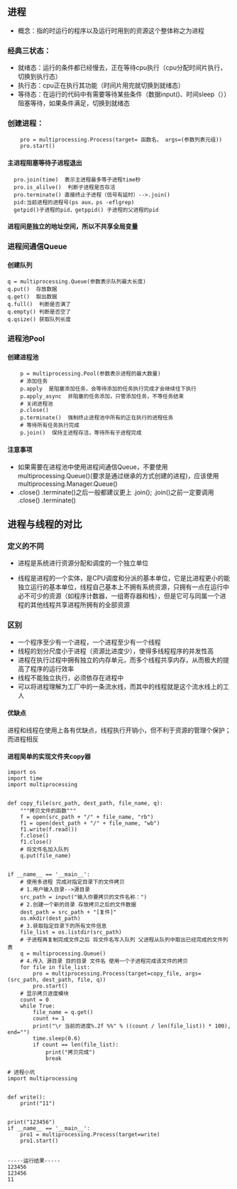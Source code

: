 ## 进程

* 概念：指的时运行的程序以及运行时用到的资源这个整体称之为进程
### 经典三状态：
* 就绪态：运行的条件都已经慢去，正在等待cpu执行（cpu分配时间片执行，切换到执行态）
* 执行态：cpu正在执行其功能（时间片用完就切换到就绪态）
* 等待态：在运行的代码中有需要等待某些条件（数据input()、时间sleep（））阻塞等待，如果条件满足，切换到就绪态
### 创建进程：
```
    pro = multiprocessing.Process(target= 函数名， args=(参数列表元组))
    pro.start()
```
#### 主进程阻塞等待子进程退出
```
  pro.join(time)  表示主进程最多等子进程time秒
  pro.is_alilve()  判断子进程是否存活
  pro.terminate() 直接终止子进程（信号有延时）-->.join()
  pid:当前进程的进程号(ps aux，ps -eflgrep)
  getpid()子进程的pid，getppid() 子进程的父进程的pid
```
#### 进程间是独立的地址空间，所以不共享全局变量
### 进程间通信Queue
#### 创建队列
```
q = multiprocessing.Queue(参数表示队列最大长度)
q.put()  存放数据
q.get()  取出数据
q.full()  判断是否满了
q.empty() 判断是否空了
q.qsize() 获取队列长度
```
### 进程池Pool

#### 创建进程池
```
    p = multiprocessing.Pool(参数表示进程的最大数量)
    # 添加任务
    p.apply  是阻塞添加任务，会等待添加的任务执行完成才会继续往下执行
    p.apply_async  非阻塞的任务添加，只管添加任务，不等任务结束
    # 关闭进程池
    p.close()
    p.terminate()  强制终止进程池中所有的正在执行的进程任务
    # 等待所有任务执行完成
    p.join()  保持主进程存活，等待所有子进程完成
```
#### 注意事项
* 如果需要在进程池中使用进程间通信Queue，不要使用multiprocessing.Queue()(要求是通过继承的方式创建的进程)，应该使用multiprocessing.Manager.Queue()
* .close()  .terminate()之后一般都建议更上 .join(); .join()之前一定要调用 .close() .terminate()
## 进程与线程的对比
### 定义的不同
* 进程是系统进行资源分配和调度的一个独立单位

* 线程是进程的一个实体，是CPU调度和分派的基本单位，它是比进程更小的能独立运行的基本单位，线程自己基本上不拥有系统资源，只拥有一点在运行中必不可少的资源（如程序计数器，一组寄存器和栈），但是它可与同属一个进程的其他线程共享进程所拥有的全部资源

### 区别

* 一个程序至少有一个进程，一个进程至少有一个线程
* 线程的划分尺度小于进程（资源比进度少），使得多线程程序的并发性高
* 进程在执行过程中拥有独立的内存单元，而多个线程共享内存，从而极大的提高了程序的运行效率
* 线程不能独立执行，必须依存在进程中
* 可以将进程理解为工厂中的一条流水线，而其中的线程就是这个流水线上的工人
#### 优缺点
进程和线程在使用上各有优缺点，线程执行开销小，但不利于资源的管理个保护；而进程相反
#### 进程简单的实现文件夹copy器
```
import os
import time
import multiprocessing


def copy_file(src_path, dest_path, file_name, q):
    """拷贝文件的函数"""
    f = open(src_path + "/" + file_name, "rb")
    f1 = open(dest_path + "/" + file_name, "wb")
    f1.write(f.read())
    f.close()
    f1.close()
    # 将文件名加入队列
    q.put(file_name)


if __name__ == '__main__':
    # 使用多进程 完成对指定目录下的文件拷贝
    # 1.用户输入目录-->源目录
    src_path = input("输入你要拷贝的文件名称：")
    # 2.创建一个新的目录 存放拷贝之后的文件数据
    dest_path = src_path + "[复件]"
    os.mkdir(dest_path)
    # 3.获取指定目录下的所有文件信息
    file_list = os.listdir(src_path)
    # 子进程再复制完成文件之后 将文件名写入队列 父进程从队列中取出已经完成的文件列表
    q = multiprocessing.Queue()
    # 4.传入 源目录 目的目录 文件名 使用一个子进程完成该文件的拷贝
    for file in file_list:
        pro = multiprocessing.Process(target=copy_file, args=(src_path, dest_path, file, q))
        pro.start()
    # 显示拷贝进度模块
    count = 0
    while True:
        file_name = q.get()
        count += 1
        print("\r 当前的进度%.2f %%" % ((count / len(file_list)) * 100), end="")
        time.sleep(0.6)
        if count == len(file_list):
            print("拷贝完成")
            break
```
```
# 进程小坑
import multiprocessing


def write():
    print("11")


print("123456")
if __name__ == '__main__':
    pro1 = multiprocessing.Process(target=write)
    pro1.start()


-----运行结果-----
123456
123456
11
```
